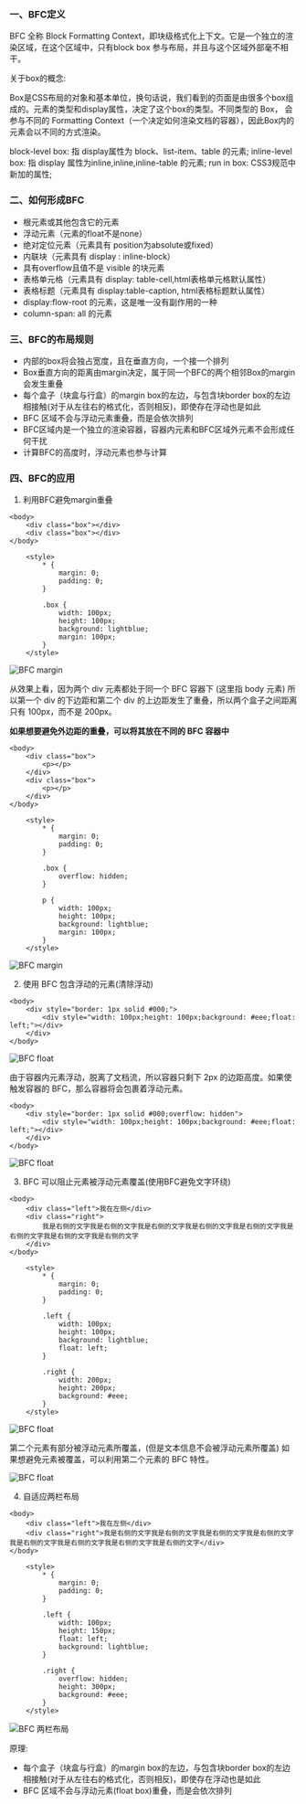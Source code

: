 ### 一、BFC定义

BFC 全称 Block Formatting Context，即块级格式化上下文。它是一个独立的渲染区域，在这个区域中，只有block box 参与布局，并且与这个区域外部毫不相干。

关于box的概念:

Box是CSS布局的对象和基本单位，换句话说，我们看到的页面是由很多个box组成的。元素的类型和display属性，决定了这个box的类型。不同类型的 Box， 会参与不同的 Formatting Context（一个决定如何渲染文档的容器），因此Box内的元素会以不同的方式渲染。

block-level box: 指 display属性为 block、list-item、table 的元素;
inline-level box: 指 display 属性为inline,inline,inline-table 的元素;
run in box: CSS3规范中新加的属性;

### 二、如何形成BFC

- 根元素或其他包含它的元素
- 浮动元素（元素的float不是none）
- 绝对定位元素（元素具有 position为absolute或fixed）
- 内联块（元素具有 display : inline-block）
- 具有overflow且值不是 visible 的块元素
- 表格单元格（元素具有 display: table-cell,html表格单元格默认属性）
- 表格标题（元素具有 display:table-caption, html表格标题默认属性）
- display:flow-root 的元素，这是唯一没有副作用的一种
- column-span: all 的元素

### 三、BFC的布局规则

- 内部的box将会独占宽度，且在垂直方向，一个接一个排列
- Box垂直方向的距离由margin决定，属于同一个BFC的两个相邻Box的margin会发生重叠
- 每个盒子（块盒与行盒）的margin box的左边，与包含块border box的左边相接触(对于从左往右的格式化，否则相反)，即使存在浮动也是如此
- BFC 区域不会与浮动元素重叠，而是会依次排列
- BFC区域内是一个独立的渲染容器，容器内元素和BFC区域外元素不会形成任何干扰
- 计算BFC的高度时，浮动元素也参与计算

### 四、BFC的应用

1. 利用BFC避免margin重叠

```
<body>
    <div class="box"></div>
    <div class="box"></div>
</body>

    <style>
        * {
            margin: 0;
            padding: 0;
        }

        .box {
            width: 100px;
            height: 100px;
            background: lightblue;
            margin: 100px;
        }
    </style>
```

![BFC margin](images/001.png)

从效果上看，因为两个 div 元素都处于同一个 BFC 容器下 (这里指 body 元素) 所以第一个 div 的下边距和第二个 div 的上边距发生了重叠，所以两个盒子之间距离只有 100px，而不是 200px。

**如果想要避免外边距的重叠，可以将其放在不同的 BFC 容器中**

```
<body>
    <div class="box">
        <p></p>
    </div>
    <div class="box">
        <p></p>
    </div>
</body>

    <style>
        * {
            margin: 0;
            padding: 0;
        }

        .box {
            overflow: hidden;
        }

        p {
            width: 100px;
            height: 100px;
            background: lightblue;
            margin: 100px;
        }
    </style>
```

![BFC margin](images/002.png)

2. 使用 BFC 包含浮动的元素(清除浮动)

```
<body>
    <div style="border: 1px solid #000;">
        <div style="width: 100px;height: 100px;background: #eee;float: left;"></div>
    </div>
</body>
```

![BFC float](images/003.png)

由于容器内元素浮动，脱离了文档流，所以容器只剩下 2px 的边距高度。如果使触发容器的 BFC，那么容器将会包裹着浮动元素。

```
<body>
    <div style="border: 1px solid #000;overflow: hidden">
        <div style="width: 100px;height: 100px;background: #eee;float: left;"></div>
    </div>
</body>
```

![BFC float](images/004.png)

3.  BFC 可以阻止元素被浮动元素覆盖(使用BFC避免文字环绕)

```
<body>
    <div class="left">我在左侧</div>
    <div class="right">
        我是右侧的文字我是右侧的文字我是右侧的文字我是右侧的文字我是右侧的文字我是右侧的文字我是右侧的文字我是右侧的文字
    </div>
</body>

    <style>
        * {
            margin: 0;
            padding: 0;
        }

        .left {
            width: 100px;
            height: 100px;
            background: lightblue;
            float: left;
        }

        .right {
            width: 200px;
            height: 200px;
            background: #eee;
        }
    </style>
```

![BFC float](images/005.png)

第二个元素有部分被浮动元素所覆盖，(但是文本信息不会被浮动元素所覆盖) 如果想避免元素被覆盖，可以利用第二个元素的 BFC 特性。

![BFC float](images/006.png)

4. 自适应两栏布局

```
<body>
    <div class="left">我在左侧</div>
    <div class="right">我是右侧的文字我是右侧的文字我是右侧的文字我是右侧的文字我是右侧的文字我是右侧的文字我是右侧的文字我是右侧的文字</div>
</body>

    <style>
        * {
            margin: 0;
            padding: 0;
        }

        .left {
            width: 100px;
            height: 150px;
            float: left;
            background: lightblue;
        }

        .right {
            overflow: hidden;
            height: 300px;
            background: #eee;
        }
    </style>
```

![BFC 两栏布局](images/005.png)

原理:

- 每个盒子（块盒与行盒）的margin box的左边，与包含块border box的左边相接触(对于从左往右的格式化，否则相反)，即使存在浮动也是如此
- BFC 区域不会与浮动元素(float box)重叠，而是会依次排列
